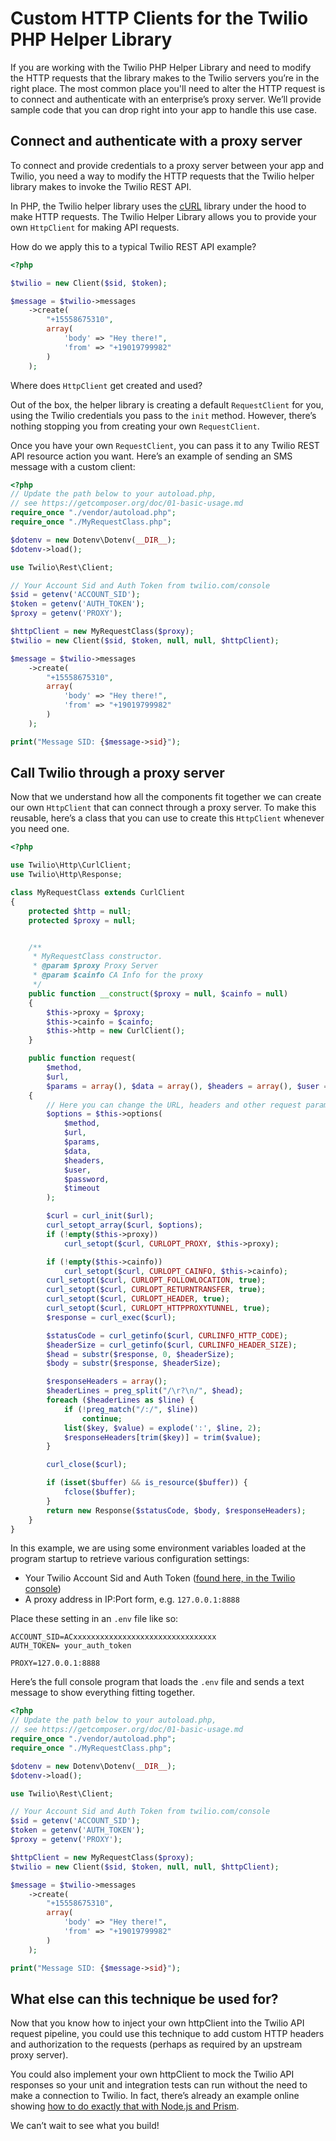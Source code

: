 # Custom HTTP Clients for the Twilio PHP Helper Library

If you are working with the Twilio PHP Helper Library and need to modify the HTTP requests that the library makes to the Twilio servers you’re in the right place. The most common place you'll need to alter the HTTP request is to connect and authenticate with an enterprise’s proxy server. We’ll provide sample code that you can drop right into your app to handle this use case.

## Connect and authenticate with a proxy server

To connect and provide credentials to a proxy server between your app and Twilio, you need a way to modify the HTTP requests that the Twilio helper library makes to invoke the Twilio REST API.

In PHP, the Twilio helper library uses the [cURL](http://php.net/manual/en/book.curl.php) library under the hood to make HTTP requests. The Twilio Helper Library allows you to provide your own `HttpClient` for making API requests.

How do we apply this to a typical Twilio REST API example?

```php
<?php

$twilio = new Client($sid, $token);

$message = $twilio->messages
    ->create(
        "+15558675310",
        array(
            'body' => "Hey there!",
            'from' => "+19019799982"
        )
    );
```

Where does `HttpClient` get created and used?

Out of the box, the helper library is creating a default `RequestClient` for you, using the Twilio credentials you pass to the `init` method. However, there’s nothing stopping you from creating your own `RequestClient`.

Once you have your own `RequestClient`, you can pass it to any Twilio REST API resource action you want. Here’s an example of sending an SMS message with a custom client:

```php
<?php
// Update the path below to your autoload.php,
// see https://getcomposer.org/doc/01-basic-usage.md
require_once "./vendor/autoload.php";
require_once "./MyRequestClass.php";

$dotenv = new Dotenv\Dotenv(__DIR__);
$dotenv->load();

use Twilio\Rest\Client;

// Your Account Sid and Auth Token from twilio.com/console
$sid = getenv('ACCOUNT_SID');
$token = getenv('AUTH_TOKEN');
$proxy = getenv('PROXY');

$httpClient = new MyRequestClass($proxy);
$twilio = new Client($sid, $token, null, null, $httpClient);

$message = $twilio->messages
    ->create(
        "+15558675310",
        array(
            'body' => "Hey there!",
            'from' => "+19019799982"
        )
    );

print("Message SID: {$message->sid}");
```

## Call Twilio through a proxy server

Now that we understand how all the components fit together we can create our own `HttpClient` that can connect through a proxy server. To make this reusable, here’s a class that you can use to create this `HttpClient` whenever you need one.

```php
<?php

use Twilio\Http\CurlClient;
use Twilio\Http\Response;

class MyRequestClass extends CurlClient
{
    protected $http = null;
    protected $proxy = null;


    /**
     * MyRequestClass constructor.
     * @param $proxy Proxy Server
     * @param $cainfo CA Info for the proxy
     */
    public function __construct($proxy = null, $cainfo = null)
    {
        $this->proxy = $proxy;
        $this->cainfo = $cainfo;
        $this->http = new CurlClient();
    }

    public function request(
        $method,
        $url,
        $params = array(), $data = array(), $headers = array(), $user = null, $password = null, $timeout = null): Response
    {
        // Here you can change the URL, headers and other request parameters
        $options = $this->options(
            $method,
            $url,
            $params,
            $data,
            $headers,
            $user,
            $password,
            $timeout
        );

        $curl = curl_init($url);
        curl_setopt_array($curl, $options);
        if (!empty($this->proxy))
            curl_setopt($curl, CURLOPT_PROXY, $this->proxy);

        if (!empty($this->cainfo))
            curl_setopt($curl, CURLOPT_CAINFO, $this->cainfo);
        curl_setopt($curl, CURLOPT_FOLLOWLOCATION, true);
        curl_setopt($curl, CURLOPT_RETURNTRANSFER, true);
        curl_setopt($curl, CURLOPT_HEADER, true);
        curl_setopt($curl, CURLOPT_HTTPPROXYTUNNEL, true);
        $response = curl_exec($curl);

        $statusCode = curl_getinfo($curl, CURLINFO_HTTP_CODE);
        $headerSize = curl_getinfo($curl, CURLINFO_HEADER_SIZE);
        $head = substr($response, 0, $headerSize);
        $body = substr($response, $headerSize);

        $responseHeaders = array();
        $headerLines = preg_split("/\r?\n/", $head);
        foreach ($headerLines as $line) {
            if (!preg_match("/:/", $line))
                continue;
            list($key, $value) = explode(':', $line, 2);
            $responseHeaders[trim($key)] = trim($value);
        }

        curl_close($curl);

        if (isset($buffer) && is_resource($buffer)) {
            fclose($buffer);
        }
        return new Response($statusCode, $body, $responseHeaders);
    }
}
```

In this example, we are using some environment variables loaded at the program startup to retrieve various configuration settings:

- Your Twilio Account Sid and Auth Token ([found here, in the Twilio console](https://console.twilio.com))
- A proxy address in IP:Port form, e.g. `127.0.0.1:8888`

Place these setting in an `.env` file like so:

```env
ACCOUNT_SID=ACxxxxxxxxxxxxxxxxxxxxxxxxxxxxxxxx
AUTH_TOKEN= your_auth_token

PROXY=127.0.0.1:8888
```

Here’s the full console program that loads the `.env` file and sends a text message to show everything fitting together.

```php
<?php
// Update the path below to your autoload.php,
// see https://getcomposer.org/doc/01-basic-usage.md
require_once "./vendor/autoload.php";
require_once "./MyRequestClass.php";

$dotenv = new Dotenv\Dotenv(__DIR__);
$dotenv->load();

use Twilio\Rest\Client;

// Your Account Sid and Auth Token from twilio.com/console
$sid = getenv('ACCOUNT_SID');
$token = getenv('AUTH_TOKEN');
$proxy = getenv('PROXY');

$httpClient = new MyRequestClass($proxy);
$twilio = new Client($sid, $token, null, null, $httpClient);

$message = $twilio->messages
    ->create(
        "+15558675310",
        array(
            'body' => "Hey there!",
            'from' => "+19019799982"
        )
    );

print("Message SID: {$message->sid}");
```

## What else can this technique be used for?

Now that you know how to inject your own httpClient into the Twilio API request pipeline, you could use this technique to add custom HTTP headers and authorization to the requests (perhaps as required by an upstream proxy server).

You could also implement your own httpClient to mock the Twilio API responses so your unit and integration tests can run without the need to make a connection to Twilio. In fact, there’s already an example online showing [how to do exactly that with Node.js and Prism](https://www.twilio.com/docs/openapi/mock-api-generation-with-twilio-openapi-spec).

We can’t wait to see what you build!
